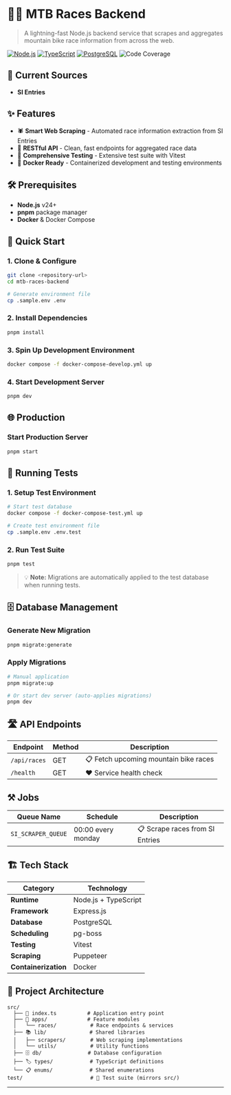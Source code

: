 # 🚵‍♂️ MTB Races Backend

> A lightning-fast Node.js backend service that scrapes and aggregates mountain bike race information from across the web.

[![Node.js](https://img.shields.io/badge/Node.js-v24-green.svg)](https://nodejs.org/) [![TypeScript](https://img.shields.io/badge/TypeScript-Ready-blue.svg)](https://www.typescriptlang.org/) [![PostgreSQL](https://img.shields.io/badge/PostgreSQL-Ready-336791.svg)](https://www.postgresql.org/) ![Code Coverage](https://img.shields.io/badge/coverage-100%25-brightgreen)

## 🎯 Current Sources

- **SI Entries**

## ✨ Features

- 🕷️ **Smart Web Scraping** - Automated race information extraction from SI Entries
- 🚀 **RESTful API** - Clean, fast endpoints for aggregated race data
- 🧪 **Comprehensive Testing** - Extensive test suite with Vitest
- 🐳 **Docker Ready** - Containerized development and testing environments

## 🛠 Prerequisites

- **Node.js** v24+
- **pnpm** package manager
- **Docker** & Docker Compose

## 🚀 Quick Start

### 1. Clone & Configure

```bash
git clone <repository-url>
cd mtb-races-backend

# Generate environment file
cp .sample.env .env
```

### 2. Install Dependencies

```bash
pnpm install
```

### 3. Spin Up Development Environment

```bash
docker compose -f docker-compose-develop.yml up
```

### 4. Start Development Server

```bash
pnpm dev
```

## 🌐 Production

### Start Production Server

```bash
pnpm start
```

## 🧪 Running Tests

### 1. Setup Test Environment

```bash
# Start test database
docker compose -f docker-compose-test.yml up

# Create test environment file
cp .sample.env .env.test
```

### 2. Run Test Suite

```bash
pnpm test
```

> 💡 **Note:** Migrations are automatically applied to the test database when running tests.

## 🗄️ Database Management

### Generate New Migration

```bash
pnpm migrate:generate
```

### Apply Migrations

```bash
# Manual application
pnpm migrate:up

# Or start dev server (auto-applies migrations)
pnpm dev
```

## 🛣️ API Endpoints

| Endpoint     | Method | Description                           |
| ------------ | ------ | ------------------------------------- |
| `/api/races` | GET    | 📋 Fetch upcoming mountain bike races |
| `/health`    | GET    | ❤️ Service health check               |

## ⚒️ Jobs

| Queue Name         | Schedule           | Description                     |
| ------------------ | ------------------ | ------------------------------- |
| `SI_SCRAPER_QUEUE` | 00:00 every monday | 📋 Scrape races from SI Entries |

## 🏗️ Tech Stack

| Category             | Technology           |
| -------------------- | -------------------- |
| **Runtime**          | Node.js + TypeScript |
| **Framework**        | Express.js           |
| **Database**         | PostgreSQL           |
| **Scheduling**       | pg-boss              |
| **Testing**          | Vitest               |
| **Scraping**         | Puppeteer            |
| **Containerization** | Docker               |

## 📁 Project Architecture

```
src/
  ├── 🚀 index.ts          # Application entry point
  ├── 📱 apps/             # Feature modules
  │   └── races/           # Race endpoints & services
  ├── 📚 lib/              # Shared libraries
  │   ├── scrapers/        # Web scraping implementations
  │   └── utils/           # Utility functions
  ├── 🗄️ db/               # Database configuration
  ├── 🏷️ types/            # TypeScript definitions
  └── 📋 enums/            # Shared enumerations
test/                      # 🧪 Test suite (mirrors src/)
```

---
